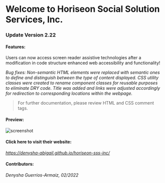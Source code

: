 # Welcome to Horiseon Social Solution Services, Inc.

### Update Version 2.22

#### Features:
Users can now access screen reader assistive technologies after a modification in code structure enhanced web accessibility and functionality!

*Bug fixes: Non-semantic HTML elements were replaced with semantic ones to define and distinguish between the type of content displayed. CSS utility classes were created to rename component classes for reusable purposes to eliminate DRY code. Title was added and links were adjusted accordingly for redirection to corresponding locations within the webpage.* 

> For further documentation, please review HTML and CSS comment tags.

#### Preview:
![screenshot](/horiseon-inc-page-demo.png)

#### Click here to visit their website: 
*https://denysha-abigail.github.io/horiseon-sss-inc/*

#### Contributors: 

*Denysha Guerrios-Armaiz, 02/2022*